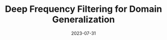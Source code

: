 ---
layout: seminar-post
title: 'Deep Frequency Filtering for Domain Generalization'
subtitle: ''
categories: "Computer Vision"
tags: ['Domain Generalization']
date: 2023-07-31
pdf_url: 'https://drive.google.com/file/d/13AYvQrA99KXXYPSmF_BBS5eEeDi1mwpb/preview'
---
